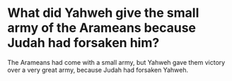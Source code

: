 # What did Yahweh give the small army of the Arameans because Judah had forsaken him?

The Arameans had come with a small army, but Yahweh gave them victory over a very great army, because Judah had forsaken Yahweh. 